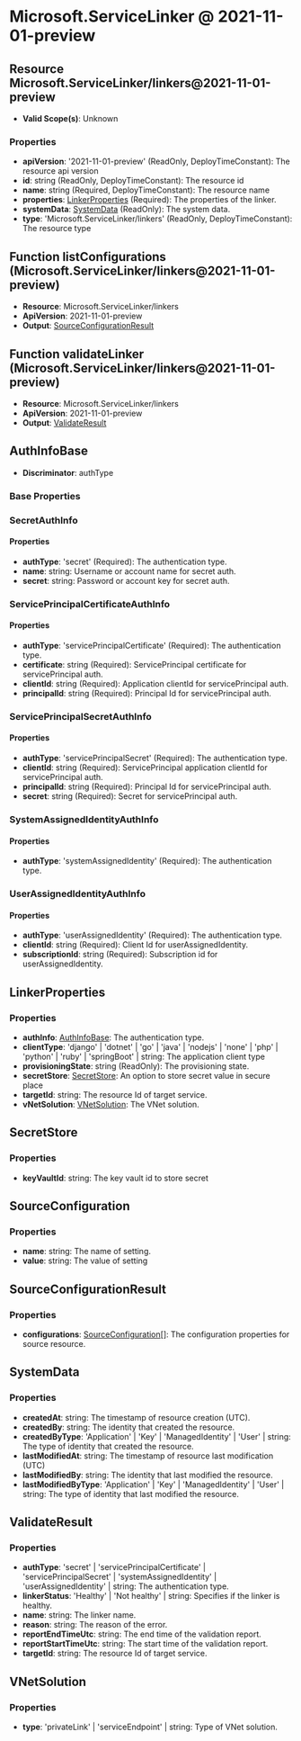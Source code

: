 # Microsoft.ServiceLinker @ 2021-11-01-preview

## Resource Microsoft.ServiceLinker/linkers@2021-11-01-preview
* **Valid Scope(s)**: Unknown
### Properties
* **apiVersion**: '2021-11-01-preview' (ReadOnly, DeployTimeConstant): The resource api version
* **id**: string (ReadOnly, DeployTimeConstant): The resource id
* **name**: string (Required, DeployTimeConstant): The resource name
* **properties**: [LinkerProperties](#linkerproperties) (Required): The properties of the linker.
* **systemData**: [SystemData](#systemdata) (ReadOnly): The system data.
* **type**: 'Microsoft.ServiceLinker/linkers' (ReadOnly, DeployTimeConstant): The resource type

## Function listConfigurations (Microsoft.ServiceLinker/linkers@2021-11-01-preview)
* **Resource**: Microsoft.ServiceLinker/linkers
* **ApiVersion**: 2021-11-01-preview
* **Output**: [SourceConfigurationResult](#sourceconfigurationresult)

## Function validateLinker (Microsoft.ServiceLinker/linkers@2021-11-01-preview)
* **Resource**: Microsoft.ServiceLinker/linkers
* **ApiVersion**: 2021-11-01-preview
* **Output**: [ValidateResult](#validateresult)

## AuthInfoBase
* **Discriminator**: authType

### Base Properties
### SecretAuthInfo
#### Properties
* **authType**: 'secret' (Required): The authentication type.
* **name**: string: Username or account name for secret auth.
* **secret**: string: Password or account key for secret auth.

### ServicePrincipalCertificateAuthInfo
#### Properties
* **authType**: 'servicePrincipalCertificate' (Required): The authentication type.
* **certificate**: string (Required): ServicePrincipal certificate for servicePrincipal auth.
* **clientId**: string (Required): Application clientId for servicePrincipal auth.
* **principalId**: string (Required): Principal Id for servicePrincipal auth.

### ServicePrincipalSecretAuthInfo
#### Properties
* **authType**: 'servicePrincipalSecret' (Required): The authentication type.
* **clientId**: string (Required): ServicePrincipal application clientId for servicePrincipal auth.
* **principalId**: string (Required): Principal Id for servicePrincipal auth.
* **secret**: string (Required): Secret for servicePrincipal auth.

### SystemAssignedIdentityAuthInfo
#### Properties
* **authType**: 'systemAssignedIdentity' (Required): The authentication type.

### UserAssignedIdentityAuthInfo
#### Properties
* **authType**: 'userAssignedIdentity' (Required): The authentication type.
* **clientId**: string (Required): Client Id for userAssignedIdentity.
* **subscriptionId**: string (Required): Subscription id for userAssignedIdentity.


## LinkerProperties
### Properties
* **authInfo**: [AuthInfoBase](#authinfobase): The authentication type.
* **clientType**: 'django' | 'dotnet' | 'go' | 'java' | 'nodejs' | 'none' | 'php' | 'python' | 'ruby' | 'springBoot' | string: The application client type
* **provisioningState**: string (ReadOnly): The provisioning state.
* **secretStore**: [SecretStore](#secretstore): An option to store secret value in secure place
* **targetId**: string: The resource Id of target service.
* **vNetSolution**: [VNetSolution](#vnetsolution): The VNet solution.

## SecretStore
### Properties
* **keyVaultId**: string: The key vault id to store secret

## SourceConfiguration
### Properties
* **name**: string: The name of setting.
* **value**: string: The value of setting

## SourceConfigurationResult
### Properties
* **configurations**: [SourceConfiguration](#sourceconfiguration)[]: The configuration properties for source resource.

## SystemData
### Properties
* **createdAt**: string: The timestamp of resource creation (UTC).
* **createdBy**: string: The identity that created the resource.
* **createdByType**: 'Application' | 'Key' | 'ManagedIdentity' | 'User' | string: The type of identity that created the resource.
* **lastModifiedAt**: string: The timestamp of resource last modification (UTC)
* **lastModifiedBy**: string: The identity that last modified the resource.
* **lastModifiedByType**: 'Application' | 'Key' | 'ManagedIdentity' | 'User' | string: The type of identity that last modified the resource.

## ValidateResult
### Properties
* **authType**: 'secret' | 'servicePrincipalCertificate' | 'servicePrincipalSecret' | 'systemAssignedIdentity' | 'userAssignedIdentity' | string: The authentication type.
* **linkerStatus**: 'Healthy' | 'Not healthy' | string: Specifies if the linker is healthy.
* **name**: string: The linker name.
* **reason**: string: The reason of the error.
* **reportEndTimeUtc**: string: The end time of the validation report.
* **reportStartTimeUtc**: string: The start time of the validation report.
* **targetId**: string: The resource Id of target service.

## VNetSolution
### Properties
* **type**: 'privateLink' | 'serviceEndpoint' | string: Type of VNet solution.

